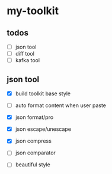 # my-toolkit

## todos

- [ ] json tool
- [ ] diff tool
- [ ] kafka tool

## json tool

- [x] build toolkit base style 
- [ ] auto format content when user paste
- [x] json format/pro
- [x] json escape/unescape
- [x] json compress
- [ ] json comparator
- [ ] beautiful style

